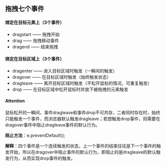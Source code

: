 ## 拖拽七个事件

#### 绑定在目标元素上（3个事件）

* dragstart —— 拖拽开始
* drag —— 拖拽移动事件
* dragend —— 结束拖拽



#### 绑定在目标区域上（3个事件）

* dragenter —— 进入目标区域时触发（一瞬间的触发）
* dragover —— 在目标区域时触发（始终触发状态）
* dragleave —— 离开目标区域时触发（不松开鼠标的情况，可重复触发）
* drop —— 在目标区域中松开鼠标时并放下被拖拽的元素触发



#### Attention

鼠标松开的一瞬间，事件dragleave和事件drop不可共存，二者同时存在时，始终只能触发一个事件，而浏览器默认触发dragleave；若想触发drop事件，则需要在dragover事件中阻止dragleave事件的默认行为。

**阻止方法**：e.preventDefault();

**解释**：四个事件是一个连续触发的状态，上一个事件的结束往往是下一个事件的触发开始，所以在dragover中阻止事件的默认行为，即阻止的是dragleave的默认触发行为，从而实现drop事件的触发。
